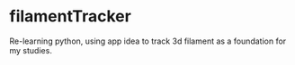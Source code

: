 # filamentTracker
Re-learning python, using app idea to track 3d filament as a foundation for my studies.
